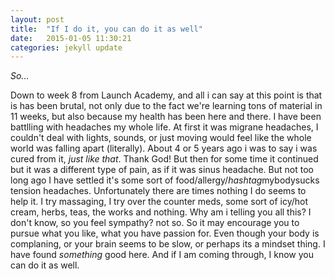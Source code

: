 ```yaml
---
layout: post
title:  "If I do it, you can do it as well"
date:   2015-01-05 11:30:21
categories: jekyll update
---
```


*So...*

Down to week 8 from Launch Academy, and all i can say at this point is that is
has been brutal, not only due to the fact we're learning tons of material in 11 weeks,
but also because my health has been here and there. I have been battlling with
headaches my whole life. At first it was migrane headaches, I couldn't deal with
lights, sounds, or just moving would feel like the whole world was falling apart
(literally). About 4 or 5 years ago i was to say i was cured from it, *just like that*.
Thank God!
But then for some time it continued but it was a different type of pain, as if it
was sinus headache. But not too long ago I have settled it's some sort of food/allergy/*hashtag*mybodysucks tension headaches. Unfortunately there are times nothing I do seems to help it. I try massaging, I try over the counter meds, some sort of icy/hot cream, herbs, teas, the works and nothing. Why am i telling you all this?
I don't know, so you feel sympathy? not so. So it may encourage you to pursue what you like, what you have passion for. Even though your body is complaning, or your brain seems to be slow, or perhaps its a mindset thing. I have found *something* good here. And if I am coming through, I know you can do it as well.
